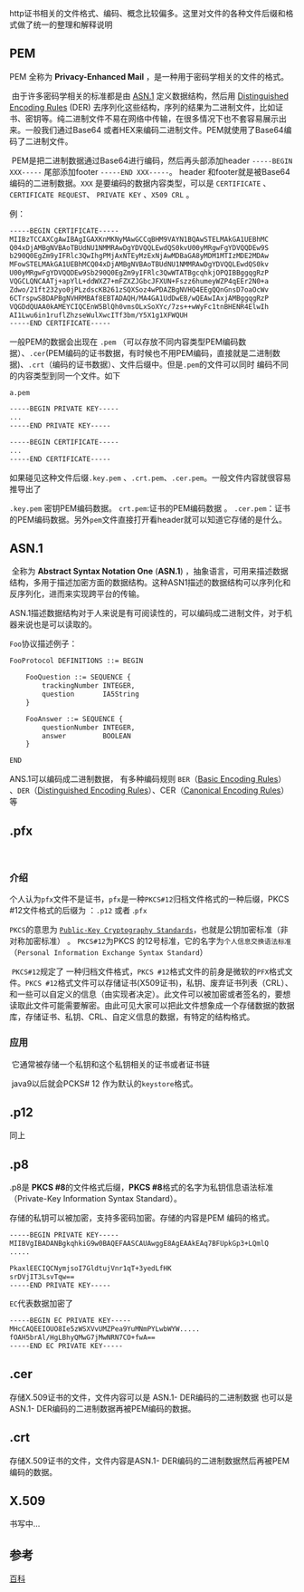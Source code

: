 http证书相关的文件格式、编码、概念比较偏多。这里对文件的各种文件后缀和格式做了统一的整理和解释说明

## PEM

PEM 全称为 **Privacy-Enhanced Mail** ，是一种用于密码学相关的文件的格式。

​		由于许多密码学相关的标准都是由 [ASN.1](https://en.wikipedia.org/wiki/Abstract_Syntax_Notation_One) 定义数据结构，然后用 [Distinguished Encoding Rules](https://en.wikipedia.org/wiki/X.690#DER_encoding) (DER) 去序列化这些结构，序列的结果为二进制文件，比如证书、密钥等。纯二进制文件不易在网络中传输，在很多情况下也不套容易展示出来。一般我们通过Base64 或者HEX来编码二进制文件。PEM就使用了Base64编码了二进制文件。

​		PEM是把二进制数据通过Base64进行编码，然后再头部添加header `-----BEGIN XXX-----` 尾部添加footer `-----END XXX-----`。 header 和footer就是被Base64编码的二进制数据。`XXX`  是要编码的数据内容类型，可以是 `CERTIFICATE` 、`CERTIFICATE REQUEST`、 `PRIVATE KEY`  、`X509 CRL` 。

例：

```tex
-----BEGIN CERTIFICATE-----
MIIBzTCCAXCgAwIBAgIGAXKnMKNyMAwGCCqBHM9VAYN1BQAwSTELMAkGA1UEBhMC
Q04xDjAMBgNVBAoTBUdNU1NMMRAwDgYDVQQLEwdQS0kvU00yMRgwFgYDVQQDEw9S
b290Q0EgZm9yIFRlc3QwIhgPMjAxNTEyMzExNjAwMDBaGA8yMDM1MTIzMDE2MDAw
MFowSTELMAkGA1UEBhMCQ04xDjAMBgNVBAoTBUdNU1NMMRAwDgYDVQQLEwdQS0kv
U00yMRgwFgYDVQQDEw9Sb290Q0EgZm9yIFRlc3QwWTATBgcqhkjOPQIBBggqgRzP
VQGCLQNCAATj+apYlL+ddWXZ7+mFZXZJGbcJFXUN+Fszz6humeyWZP4qEEr2N0+a
Zdwo/21ft232yo0jPLzdscKB261zSQXSoz4wPDAZBgNVHQ4EEgQQnGnsD7oaOcWv
6CTrspwSBDAPBgNVHRMBAf8EBTADAQH/MA4GA1UdDwEB/wQEAwIAxjAMBggqgRzP
VQGDdQUAA0kAMEYCIQCEnW5BlQh0vmsOLxSoXYc/7zs++wWyFc1tnBHENR4ElwIh
AI1Lwu6in1ruflZhzseWulXwcITf3bm/Y5X1g1XFWQUH
-----END CERTIFICATE-----
```



一般PEM的数据会出现在 `.pem`  （可以存放不同内容类型PEM编码数据）、`.cer`(PEM编码的证书数据，有时候也不用PEM编码，直接就是二进制数据)、`.crt`（编码的证书数据）、文件后缀中。但是`.pem`的文件可以同时 编码不同的内容类型到同一个文件。如下

`a.pem`

```tex
-----BEGIN PRIVATE KEY-----
...
-----END PRIVATE KEY-----

-----BEGIN CERTIFICATE-----
...
-----END CERTIFICATE-----
```



如果碰见这种文件后缀`.key.pem` 、`.crt.pem`、`.cer.pem`。一般文件内容就很容易推导出了

`.key.pem` 密钥PEM编码数据。 `crt.pem`:证书的PEM编码数据  。 `.cer.pem`：证书的PEM编码数据。另外`pem`文件直接打开看header就可以知道它存储的是什么。



## ASN.1

​		全称为 **Abstract Syntax Notation One** (**ASN.1**) ，抽象语言，可用来描述数据结构，多用于描述加密方面的数据结构。这种ASN1描述的数据结构可以序列化和反序列化，进而来实现跨平台的传输。

​		ASN.1描述数据结构对于人来说是有可阅读性的，可以编码成二进制文件，对于机器来说也是可以读取的。

`Foo`协议描述例子：

```tex
FooProtocol DEFINITIONS ::= BEGIN

    FooQuestion ::= SEQUENCE {
        trackingNumber INTEGER,
        question       IA5String
    }

    FooAnswer ::= SEQUENCE {
        questionNumber INTEGER,
        answer         BOOLEAN
    }

END
```



ANS.1可以编码成二进制数据， 有多种编码规则 `BER`（[Basic Encoding Rules](https://en.wikipedia.org/wiki/Basic_Encoding_Rules)） 、`DER`（[Distinguished Encoding Rules](https://en.wikipedia.org/wiki/Distinguished_Encoding_Rules)）、CER（[Canonical Encoding Rules](https://en.wikipedia.org/wiki/Canonical_Encoding_Rules)）等



## .pfx

​		

### 介绍

​		个人认为`pfx`文件不是证书，`pfx`是一种`PKCS#12`归档文件格式的一种后缀，PKCS #12文件格式的后缀为 ：`.p12` 或者 .`pfx`

`PKCS`的意思为 [`Public-Key Cryptography Standards`](https://en.wikipedia.org/wiki/PKCS)，也就是公钥加密标准（非对称加密标准） 。 `PKCS#12`为PKCS 的12号标准，它的名字为`个人信息交换语法标准`（`Personal Information Exchange Syntax Standard`）

​	`PKCS#12`规定了 一种归档文件格式，`PKCS #12`格式文件的前身是微软的`PFX`格式文件。`PKCS #12`格式文件可以存储证书(X509证书)，私钥、废弃证书列表（CRL）、和一些可以自定义的信息（由实现者决定）。此文件可以被加密或者签名的，要想读取此文件可能需要解密。由此可见大家可以把此文件想象成一个存储数据的数据库，存储证书、私钥、CRL、自定义信息的数据，有特定的结构格式。

### 应用

​	它通常被存储一个私钥和这个私钥相关的证书或者证书链

​    java9以后就会PCKS# 12 作为默认的`keystore`格式。



## .p12

同上



## .p8

  .p8是 **PKCS #8**的文件格式后缀，**PKCS #8**格式的名字为私钥信息语法标准（Private-Key Information Syntax Standard）。

存储的私钥可以被加密，支持多密码加密。存储的内容是PEM 编码的格式。



```tex
-----BEGIN PRIVATE KEY-----
MIIBVgIBADANBgkqhkiG9w0BAQEFAASCAUAwggE8AgEAAkEAq7BFUpkGp3+LQmlQ
.....

PkaxlEECIQCNymjsoI7GldtujVnr1qT+3yedLfHK
srDVjIT3LsvTqw==
-----END PRIVATE KEY-----
```



`EC`代表数据加密了

```tex
-----BEGIN EC PRIVATE KEY-----
MHcCAQEEIOUO8Ie5zWSXVvUMZPea9YuMNmPYLwbWYW.....
fOAH5brAl/HgLBhyQMwG7jMwNRN7CO+fwA==
-----END EC PRIVATE KEY-----
```





## .cer

存储X.509证书的文件，文件内容可以是 ASN.1- DER编码的二进制数据 也可以是ASN.1- DER编码的二进制数据再被PEM编码的数据。



## .crt

存储X.509证书的文件，文件内容是ASN.1- DER编码的二进制数据然后再被PEM编码的数据。



## X.509

 书写中...







## 参考

[百科](https://zh.wikipedia.org/)
